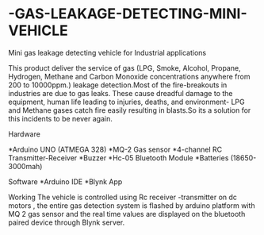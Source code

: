 # -GAS-LEAKAGE-DETECTING-MINI-VEHICLE
Mini gas leakage detecting vehicle for Industrial applications

This product deliver the service of gas (LPG, Smoke, Alcohol, Propane, Hydrogen, Methane and Carbon Monoxide concentrations anywhere from 200 to 10000ppm.) leakage detection.Most of the fire-breakouts in industries are due to gas leaks. These cause dreadful damage to the equipment, human life leading to injuries, deaths, and environment- LPG and Methane gases catch fire easily resulting in blasts.So its a solution for this incidents to be never again.

Hardware

*Arduino UNO (ATMEGA 328)
*MQ-2 Gas sensor
*4-channel RC Transmitter-Receiver
*Buzzer
*Hc-05 Bluetooth Module
*Batteries (18650-3000mah)

Software
*Arduino IDE
*Blynk App

Working
The vehicle is controlled using Rc receiver -transmitter on dc motors , the entire gas detection system is flashed by arduino platform with MQ 2 gas sensor and the real time values are displayed on the bluetooth paired device through Blynk server. 
